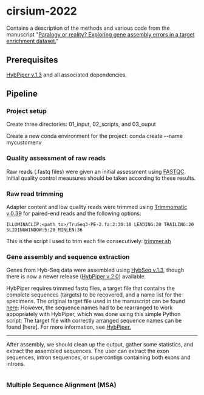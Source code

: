 # cirsium-2022
Contains a description of the methods and various code from the manuscript "[Paralogy or reality? Exploring gene assembly errors in a target enrichment dataset.](https://github.com/rosenam/cirsium-2022/blob/main/rosen_manuscript.pdf)"

## Prerequisites
[HybPiper v.1.3](https://github.com/mossmatters/HybPiper/wiki/HybPiper-Legacy-Wiki) and all associated dependencies.

## Pipeline

### Project setup
Create three directories: 01_input, 02_scripts, and 03_ouput

Create a new conda environment for the project: conda create --name mycustomenv

### Quality assessment of raw reads
Raw reads (.fastq files) were given an initial assessment using [FASTQC](https://www.bioinformatics.babraham.ac.uk/projects/fastqc/). Initial quality control meausures should be taken according to these results. 

### Raw read trimming
Adapter content and low quality reads were trimmed using [Trimmomatic v.0.39](http://www.usadellab.org/cms/?page=trimmomatic) for paired-end reads and the following options:

```
ILLUMINACLIP:<path_to>/TruSeq3-PE-2.fa:2:30:10 LEADING:20 TRAILING:20 SLIDINGWINDOW:5:20 MINLEN:36
```

This is the script I used to trim each file consecutively: [trimmer.sh](https://github.com/rosenam/cirsium-2022/blob/main/scripts/trimmer.sh)

### Gene assembly and sequence extraction
Genes from Hyb-Seq data were assembled using [HybSeq v.1.3](https://github.com/mossmatters/HybPiper/wiki/HybPiper-Legacy-Wiki), though there is now a newer release ([HybPiper v.2.0](https://github.com/mossmatters/HybPiper)) available.

HybPiper requires trimmed fastq files, a target file that contains the complete sequences (targets) to be recovered, and a name list for the specimens. The original target file used in the manuscript can be found [here](https://github.com/Smithsonian/Compositae-COS-workflow/blob/master/COS_sunf_lett_saff_all.fasta):
However, the sequence names had to be rearranged to work appopriately with HybPiper, which was done using this simple Python script: 
The target file with correctly arranged sequence names can be found [here].
For more information, see [HybPiper.](https://github.com/mossmatters/HybPiper)

--------

After assembly, we should clean up the output, gather some statistics, and extract the assembled sequences. The user can extract the exon sequences, intron sequences, or supercontigs containing both exons and introns. 

```

```

### Multiple Sequence Alignment (MSA)


